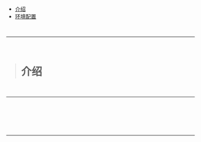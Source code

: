 > <h2 id=''></h2>
- [介绍](#介绍)
- [环境配置](#环境配置)



<br/>

***
<br/>




> <h1 id='介绍'>介绍</h1>




<br/>

***
<br/>




> <h1 id=''></h1>







<br/>

***
<br/>




> <h1 id=''></h1>
